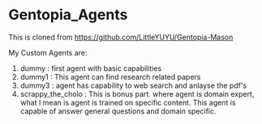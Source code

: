 # Gentopia_Agents
This is cloned from https://github.com/LittleYUYU/Gentopia-Mason

My Custom Agents are:

1. dummy : first agent with basic capabilities
2. dummy1 : This agent can find research related papers
3. dummy3 : agent has capability to web search and anlayse the pdf's
4. scrappy_the_cholo : This is bonus part. where agent is domain expert, what I mean is agent is trained on specific content. This agent is capable of answer general questions and domain specific. 
   
